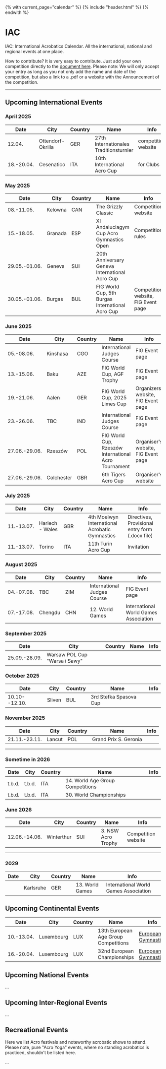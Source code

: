 {% with current_page="calendar" %}
  {% include "header.html" %}
{% endwith %}

# IAC

IAC: International Acrobatics Calendar. All the international, national and regional events at one place. 

How to contribute? It is very easy to contribute. Just add your own competition directly to the [document here]( https://github.com/floshin/acrolib/new/main). Please note: We will only accept your entry as long as you not only add the name and date of the competition, but also a link to a .pdf or a website with the Announcement of the competition. 

---

## Upcoming International Events


### April 2025

| Date | City | Country | Name | Info |
| ---- | ---- | ------- | ---- | ---- |
| 12.04. | Ottendorf-Okrilla | GER | 27th Internationales Traditionsturnier	| competition website |
| 18.-20.04. | Cesenatico	| ITA | 10th International Acro Cup | for Clubs	| 


### May 2025

| Date | City | Country | Name | Info |
| ---- | ---- | ------- | ---- | ---- |
| 08.-11.05. | Kelowna | CAN | The Grizzly Classic | Competition website |
| 15.-18.05. | Granada | ESP | XI Andaluciagym Cup Acro Gymnastics Open	| Competition rules |
| 29.05.-01.06. | Geneva | SUI | 20th Anniversary Geneva International Acro Cup	| |
| 30.05.-01.06. |	Burgas | BUL | FIG World Cup, 5th Burgas International Acro Cup	| Competition website, FIG Event page |


### June 2025

| Date | City | Country | Name | Info |
| ---- | ---- | ------- | ---- | ---- |
| 05.-08.06. | Kinshasa | CGO	| International Judges Course |	FIG Event page |
| 13.-15.06. | Baku | AZE | FIG World Cup, AGF Trophy | FIG Event page |
| 19.-21.06. | Aalen | GER | FIG World Cup, 2025 Limes Cup | Organizers' website, FIG Event page |
| 23.-26.06. | TBC | IND | International Judges Course | FIG Event page |
| 27.06.-29.06.	| Rzeszów	| POL	| FIG World Cup, Rzeszów International Acro Tournament | Organiser's website, FIG Event page |
| 27.06.-29.06.	| Colchester	| GBR	| 6th Tigers Acro Cup	| Organiser's website |


### July 2025

| Date | City | Country | Name | Info |
| ---- | ---- | ------- | ---- | ---- |
| 11.-13.07. |	Harlech - Wales	| GBR	| 4th Moelwyn International Acrobatic Gymnastics |	Directives, Provisional entry form (.docx file) | 
| 11.-13.07.	| Torino	| ITA	| 11th Turin Acro Cup	| Invitation |


### August 2025

| Date | City | Country | Name | Info |
| ---- | ---- | ------- | ---- | ---- |
| 04.-07.08. |	TBC |	ZIM	| International Judges Course |	FIG Event page |
| 07.-17.08. | Chengdu |	CHN	| 12. World Games |	International World Games Association |


### September 2025

| Date | City | Country | Name | Info |
| ---- | ---- | ------- | ---- | ---- |
| 25.09.-28.09.	| Warsaw	POL	Cup "Warsa i Sawy"	| |  


### October 2025

| Date | City | Country | Name | Info |
| ---- | ---- | ------- | ---- | ---- |
| 10.10--12.10.	| Sliven |	BUL	| 3rd Stefka Spasova Cup	| |


### November 2025

| Date | City | Country | Name | Info |
| ---- | ---- | ------- | ---- | ---- |
| 21.11.-23.11. |	Lancut	| POL |	Grand Prix S. Geronia	| | 

---

### Sometime in 2026

| Date | City | Country | Name | Info |
| ---- | ---- | ------- | ---- | ---- |
| t.b.d.	| t.b.d. |	ITA |	14. World Age Group Competitions	| | 
| t.b.d.	| t.b.d.	| ITA	| 30. World Championships	| |


### June 2026

| Date | City | Country | Name | Info |
| ---- | ---- | ------- | ---- | ---- |
| 12.06.-14.06.	| Winterthur	| SUI	| 3. NSW Acro Trophy |	Competition website |

---
 
### 2029

| Date | City | Country | Name | Info |
| ---- | ---- | ------- | ---- | ---- |
|      | Karlsruhe |	GER |	13. World Games |	International World Games Association |


## Upcoming Continental Events 

| Date | City | Country | Name | Info |
| ---- | ---- | ------- | ---- | ---- |
| 10.-13.04. | Luxembourg |	LUX | 13th European Age Group Competitions | [European Gymnastics](https://www.europeangymnastics.com/) |
| 16.-20.04. | Luxembourg	| LUX	| 32nd European Championships | [European Gymnastics](https://www.europeangymnastics.com/) |


## Upcoming National Events

...


## Upcoming Inter-Regional Events

...


## Recreational Events

Here we list Acro festivals and noteworthy acrobatic shows to attend. Please note, pure "Acro Yoga" events, where no standing acrobatics is practiced, shouldn't be listed here. 

...
